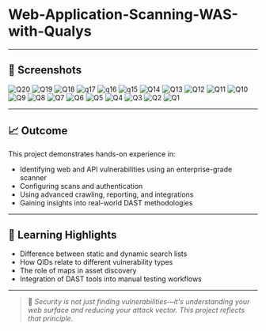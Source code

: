 # Web-Application-Scanning-WAS-with-Qualys


---

## 📸 Screenshots


![Q20](https://github.com/user-attachments/assets/8c50a1c3-f494-4ec9-b452-40377404f37d)
![Q19](https://github.com/user-attachments/assets/f3e1de57-ef13-4f09-ba2d-39dd41798c67)
![Q18](https://github.com/user-attachments/assets/94a1b2f1-11d2-4ddd-a12f-03ac975a2e6e)
![q17](https://github.com/user-attachments/assets/8a1d8b41-0cef-43dc-898f-fc57d5df03a0)
![q16](https://github.com/user-attachments/assets/6c236657-d006-441e-a2ef-6f6352a7a669)
![q15](https://github.com/user-attachments/assets/09755ef1-e09c-4610-a5d2-090f59477439)
![Q14](https://github.com/user-attachments/assets/b89a47b3-7652-45f7-98af-0797eab61506)
![Q13](https://github.com/user-attachments/assets/687178ce-668b-4600-a2ec-d9f92b73d7c1)
![Q12](https://github.com/user-attachments/assets/c95e5716-7636-4f2f-b810-372f8299d809)
![Q11](https://github.com/user-attachments/assets/44fbd575-2242-409d-a6f5-e456aea9bebd)
![Q10](https://github.com/user-attachments/assets/dd0bb5a8-5a70-4b7f-95e6-696d4231fe3c)
![Q9](https://github.com/user-attachments/assets/ed84ad7f-ffc2-486a-99b0-bc4c6da98f65)
![Q8](https://github.com/user-attachments/assets/aa9a6521-7fef-4b5c-b1ef-d899e3d2e286)
![Q7](https://github.com/user-attachments/assets/c7d8fb69-9ba3-4c5a-a9cf-fb450655800a)
![Q6](https://github.com/user-attachments/assets/234636bc-7c19-4745-84d1-688cfe4194e2)
![Q5](https://github.com/user-attachments/assets/b74dc863-7dd2-46af-93fa-157ea6909037)
![Q4](https://github.com/user-attachments/assets/c5156729-0bc9-473f-bae8-07d5f39cad45)
![Q3](https://github.com/user-attachments/assets/f7aba8cb-cf8f-4b47-bafa-5a5abe77c85a)
![Q2](https://github.com/user-attachments/assets/9d77b2dd-5758-4008-b191-2c67255b6741)
![Q1](https://github.com/user-attachments/assets/34e4fa5e-c82e-4b2c-8d6c-de18714b1853)


---

## 📈 Outcome
This project demonstrates hands-on experience in:
- Identifying web and API vulnerabilities using an enterprise-grade scanner
- Configuring scans and authentication
- Using advanced crawling, reporting, and integrations
- Gaining insights into real-world DAST methodologies

---

## 🧠 Learning Highlights
- Difference between static and dynamic search lists
- How QIDs relate to different vulnerability types
- The role of maps in asset discovery
- Integration of DAST tools into manual testing workflows

---

> 🔐 *Security is not just finding vulnerabilities—it's understanding your web surface and reducing your attack vector. This project reflects that principle.*


